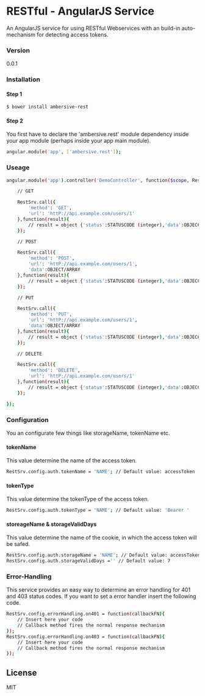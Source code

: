 # RESTful - AngularJS Service
An AngularJS service for using RESTful Webservices with an build-in auto-mechanism for detecting access tokens.
### Version
0.0.1

### Installation

#### Step 1

```sh
$ bower install ambersive-rest
```
#### Step 2
You first have to declare the 'ambersive.rest' module dependency inside your app module (perhaps inside your app main module).

```sh
angular.module('app', ['ambersive.rest']);
```
### Useage

```sh
angular.module('app').controller('DemoController', function($scope, RestSrv) {

    // GET

    RestSrv.call({
        'method': 'GET',
        'url': 'httP://api.example.com/users/1'
    },function(result){
        // result = object {'status':STATUSCODE (integer),'data':OBJECCT}
    });

    // POST

    RestSrv.call({
        'method': 'POST',
        'url': 'httP://api.example.com/users/1',
        'data':OBJECT/ARRAY
    },function(result){
        // result = object {'status':STATUSCODE (integer),'data':OBJECCT}
    });

    // PUT

    RestSrv.call({
        'method': 'PUT',
        'url': 'httP://api.example.com/users/1',
        'data':OBJECT/ARRAY
    },function(result){
        // result = object {'status':STATUSCODE (integer),'data':OBJECCT}
    });

    // DELETE

    RestSrv.call({
        'method': 'DELETE',
        'url': 'httP://api.example.com/users/1'
    },function(result){
        // result = object {'status':STATUSCODE (integer),'data':OBJECCT}
    });

});
```

### Configuration

You an configurate few things like storageName, tokenName etc.
#### tokenName 
This value determine the name of the access token. 
```sh
RestSrv.config.auth.tokenName = 'NAME'; // Default value: accessToken
```
#### tokenType 
This value determine the tokenType of the access token. 
```sh
RestSrv.config.auth.tokenType = 'NAME'; // Default value: 'Bearer '
```
#### storeageName & storageValidDays 
This value determine the name of the cookie, in which the access token will be safed. 
```sh
RestSrv.config.auth.storageName = 'NAME'; // Default value: accessToken
RestSrv.config.auth.storageValidDays ='' // Default value: 7
```
### Error-Handling

This service provides an easy way to determine an error handling for 401 and 403 status codes.
If you want to set a error handler insert the following code.

```sh
RestSrv.config.errorHandling.on401 = function(callbackFN){
    // Insert here your code
    // Callback method fires the normal response mechanism
});
RestSrv.config.errorHandling.on403 = function(callbackFN){
    // Insert here your code
    // Callback method fires the normal response mechanism
});
```

License
----
MIT
